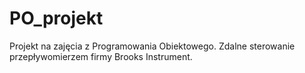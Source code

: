 # PO_projekt
Projekt na zajęcia z Programowania Obiektowego. Zdalne sterowanie przepływomierzem firmy Brooks Instrument.
